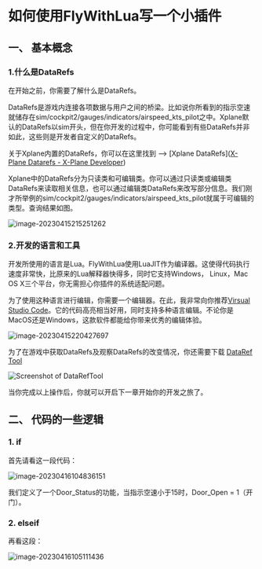 # 如何使用FlyWithLua写一个小插件

## 一、 基本概念

### 1.什么是DataRefs

在开始之前，你需要了解什么是DataRefs。 

DataRefs是游戏内连接各项数据与用户之间的桥梁。比如说你所看到的指示空速就储存在sim/cockpit2/gauges/indicators/airspeed_kts_pilot之中。Xplane默认的DataRefs以sim开头，但在你开发的过程中，你可能看到有些DataRefs并非如此，这些则是开发者自定义的DataRefs。

关于Xplane内置的DataRefs，你可以在这里找到 --> [Xplane DataRefs]([X-Plane Datarefs - X-Plane Developer](https://developer.x-plane.com/datarefs/))

Xplane中的DataRefs分为只读类和可编辑类。你可以通过只读类或编辑类DataRefs来读取相关信息，也可以通过编辑类DataRefs来改写部分信息。我们刚才所举例的sim/cockpit2/gauges/indicators/airspeed_kts_pilot就属于可编辑的类型。查询结果如图。

![image-20230415215251262](C:\Users\ASUS\AppData\Roaming\Typora\typora-user-images\image-20230415215251262.png)

### 2.开发的语言和工具

开发所使用的语言是Lua。FlyWithLua使用LuaJIT作为编译器。这使得代码执行速度非常快，比原来的Lua解释器快得多，同时它支持Windows， Linux，Mac OS X三个平台，你无需担心你插件的系统适配问题。

为了使用这种语言进行编辑，你需要一个编辑器。在此，我非常向你推荐[Virsual Studio Code](https://code.visualstudio.com/)。它的代码高亮相当好用，同时支持多种语言编辑。不论你是MacOS还是Windows，这款软件都能给你带来优秀的编辑体验。

![image-20230415220427697](https://picdl.sunbangyan.cn/2023/06/09/vjo3ni.png)

为了在游戏中获取DataRefs及观察DataRefs的改变情况，你还需要下载 [DataRef Tool](https://datareftool.com/)

![Screenshot of DataRefTool](https://datareftool.com/datareftool.png)



当你完成以上操作后，你就可以开启下一章开始你的开发之旅了。



## 二、 代码的一些逻辑

### 1. if

首先请看这一段代码：

![image-20230416104836151](https://picdl.sunbangyan.cn/2023/06/09/vk8w75.png)

我们定义了一个Door_Status的功能，当指示空速小于15时，Door_Open = 1（开门）。

### 2. elseif

再看这段：

![image-20230416105111436](https://picdl.sunbangyan.cn/2023/06/09/vm1tao.png)

